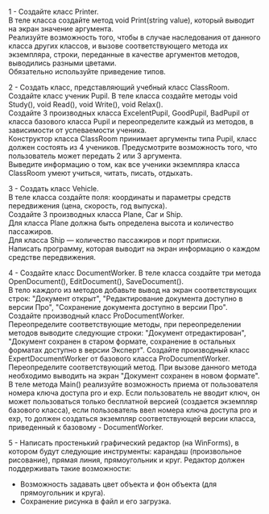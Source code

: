 ﻿1 - Создайте класс Printer.  
В теле класса создайте метод void Print(string value), который выводит на экран значение аргумента.  
Реализуйте возможность того, чтобы в случае наследования от данного класса других классов, и вызове соответствующего метода их экземпляра, строки, переданные в качестве аргументов методов, выводились разными цветами.  
Обязательно используйте приведение типов.

2 - Создать класс, представляющий учебный класс ClassRoom.  
Создайте класс ученик Pupil.  В теле класса создайте методы void Study(), void Read(), void Write(), void Relax().  
Создайте 3 производных класса ExcelentPupil, GoodPupil, BadPupil  от класса базового класса Pupil и переопределите каждый из методов, в зависимости от успеваемости ученика.   
Конструктор класса ClassRoom принимает аргументы типа Pupil, класс должен состоять из 4 учеников. 
Предусмотрите возможность того, что пользователь может передать 2 или 3 аргумента.  
Выведите информацию о том, как все ученики экземпляра класса ClassRoom умеют учиться, читать, писать, отдыхать. 

3 - Создать класс Vehicle.  
В теле класса создайте поля:  координаты и параметры средств передвижения (цена, скорость, год выпуска).  
Создайте 3 производных класса Plane, Саг и Ship.  
Для класса Plane должна быть определена высота и количество пассажиров.  
Для класса Ship — количество пассажиров и порт приписки.  
Написать программу, которая выводит на экран информацию о каждом средстве передвижения. 

4 - Создайте класс DocumentWorker. 
В теле класса создайте три метода OpenDocument(), EditDocument(), SaveDocument().   
В тело каждого из методов добавьте вывод на экран соответствующих строк: "Документ открыт", "Редактирование документа доступно в версии Про", "Сохранение документа доступно в версии Про".   
Создайте производный класс ProDocumentWorker.  
Переопределите соответствующие методы, при переопределении методов выводите следующие строки: "Документ отредактирован", "Документ сохранен в старом формате, сохранение в остальных форматах доступно в версии Эксперт". 
Создайте производный  класс ExpertDocumentWorker от базового класса ProDocumentWorker. Переопределите соответствующий метод. При вызове данного метода необходимо выводить на экран "Документ сохранен в новом формате". 
В теле метода Main() реализуйте возможность приема от пользователя номера ключа доступа pro и exp. Если пользователь не вводит ключ, он может пользоваться только бесплатной версией (создается экземпляр базового класса), если пользователь ввел номера ключа доступа pro и exp, то должен создаться экземпляр соответствующей версии класса, приведенный к базовому - DocumentWorker. 

5 - Написать простенький графический редактор (на WinForms), в котором будут следующие инструменты: карандаш (произвольное рисование), прямая линия, прямоугольник и круг. Редактор должен поддерживать такие возможности:
- Возможность задавать цвет объекта и фон объекта (для прямоугольник и круга).
- Сохранение рисунка в файл и его загрузка.

